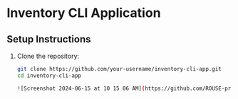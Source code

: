 # Inventory CLI Application

## Setup Instructions

1. Clone the repository:
   ```bash
   git clone https://github.com/your-username/inventory-cli-app.git
   cd inventory-cli-app

   ![Screenshot 2024-06-15 at 10 15 06 AM](https://github.com/ROUSE-prog/inventory-cli-app/assets/52251052/fd8e0771-2fae-4a11-90f9-6a5a9b2a35e3)

